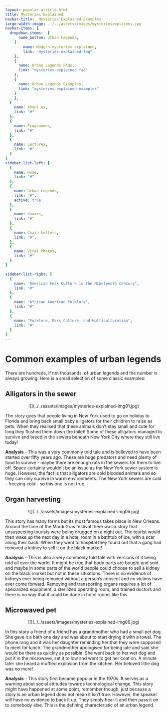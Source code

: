 ```yaml
---
layout: popular-article.html
title: Mysteries Explained
navbar-title:  Mysteries Explained Examples
large-width-image: ../../assets/images/mysteriesexplaines.jpg
navbar-items: [
  dropdown-items:  [
      name_button: Urban Legends,
    {
        name: Modern mysteries explained,
        link: "mysteries-explained-faq"
    },
    {
      name: Urban Legends FAQs,
      link: "mysteries-explained-faq"
    },
    {
      name: Urban Legends Examples,
      link: "mysteries-explained-examples"
    }
    ],
  {
    name: About us,
    link: "#"
  },
  {
    name: Programmes,
    link: "#"
  },
  {
    name: Lectures,
    link: "#"
  }
]
sidebar-list-left: [
  {
    name: Home,
    link: "#"
  },
  {
    name: Urban Legends,
    link: "#",
    active: true
  },
  {
    name: Hoaxes,
    link: "#"
  },
  {
    name: Chain Letters,
    link: "#",
  },
  {
    name: Viral Photos,
    link: "#"
  }
]

sidebar-list-right: [
  {
    name: "American Folk Culture in the Nineteenth Century",
    link: "#"
  },
  {
    name: "African American Folklore",
    link: "#"
  },
  {
    name: "Folklore, Mass Culture, and Multiculturalism",
    link: "#"
  }
]
---
```


# Common examples of urban legends

There are hundreds, if not thousands, of urban legends and the number is always growing. Here is a small selection of some classic examples:

## Alligators in the sewer
 <center>![](../../assets/images/mysteries-explained-img01.jpg)</center>

The story goes that people living in New York used to go on holiday to Florida and bring back small baby alligators for their children to raise as pets. When they realised that these animals don’t stay small and cute for long they flushed them down the toilet! Some of these alligators managed to survive and breed in the sewers beneath New York City where they still live today!

**Analysis** - This was a very commonly told tale and is believed to have been started over fifty years ago. These are huge predators and need plenty of food to survive - maybe there are enough rats in the sewers for them to live off. Space certainly wouldn’t be an issue as the New York sewer system is huge. However, the fact is that alligators are cold blooded animals and so they can only survive in warm environments. The New York sewers are cold - freezing cold - so this one is not true.

## Organ harvesting  
<center>![](../../assets/images/mysteries-explained-img05.jpg)</center>

This story has many forms but its most famous takes place in New Orleans. Around the time of the Mardi Gras festival there was a story that unsuspecting tourists were being drugged on a night out. The tourist would then wake up the next day in a hotel room in a bathtub of ice, with a scar along their back. When they went to hospital they found out that a gang had removed a kidney to sell it on the black market!

**Analysis** - This is also a very commonly told tale with versions of it being told all over the world. It might be true that body parts are bought and sold and maybe in some parts of the world people could choose to sell a kidney on the black market but not in these situations. There is no evidence of kidneys ever being removed without a person’s consent and no victims have ever come forward. Removing and transporting organs requires a lot of specialized equipment, a sterilized operating room, and trained doctors and there is no way that it could be done in hotel rooms like this.

## Microwaved pet
<center>![](../../assets/images/mysteries-explained-img06.jpg)</center>

In this story a friend of a friend has a grandmother who had a small pet dog. She gave it a bath one day and was about to start drying it with a towel. The phone rang and it was her daughter reminding her that they were supposed to meet for lunch. The grandmother apologised for being late and said she would be there as quickly as possible. She went back to her wet dog and put it in the microwave, set it to low and went to get her coat on. A minute later she heard a muffled explosion from the kitchen. Her beloved little dog was no more!

**Analysis** - This story first became popular in the 1970s. It serves as a warning about social attitudes towards technological change. This story might have happened at some point, remember though, just because a story is an urban legend does not mean it isn’t true. However, the speaker will have no evidence to back it up. They simply hear it and then pass it on to somebody else. This is the defining characteristic of an urban legend.
